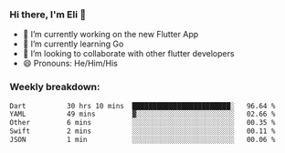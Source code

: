 ### Hi there, I'm Eli 👋
- 🔭 I’m currently working on the new Flutter App
- 🌱 I’m currently learning Go
- 🦄 I’m looking to collaborate with other flutter developers
- 😄 Pronouns: He/Him/His

### Weekly breakdown:
<!--START_SECTION:waka-->

```txt
Dart          30 hrs 10 mins  ████████████████████████░   96.64 %
YAML          49 mins         ▓░░░░░░░░░░░░░░░░░░░░░░░░   02.66 %
Other         6 mins          ░░░░░░░░░░░░░░░░░░░░░░░░░   00.35 %
Swift         2 mins          ░░░░░░░░░░░░░░░░░░░░░░░░░   00.11 %
JSON          1 min           ░░░░░░░░░░░░░░░░░░░░░░░░░   00.06 %
```

<!--END_SECTION:waka-->

